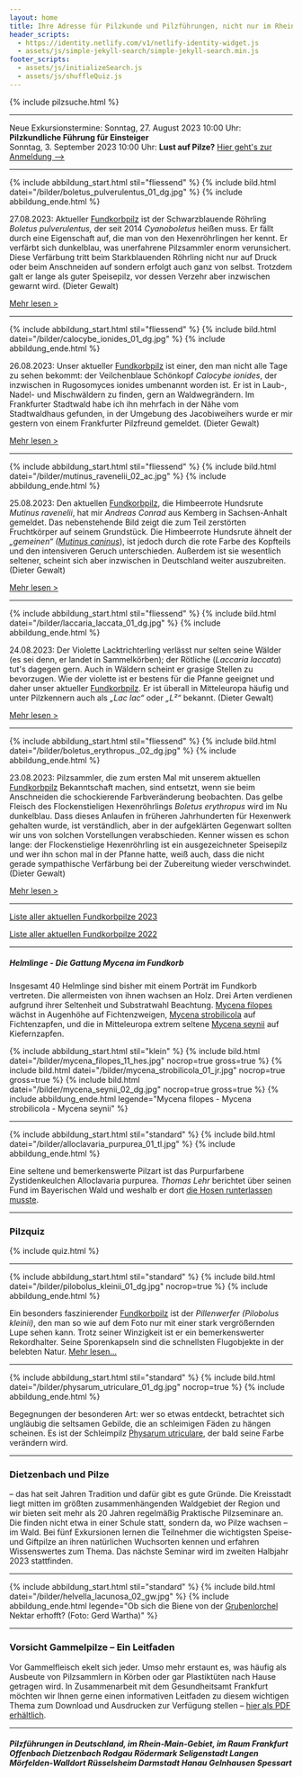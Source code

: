 ```yaml
---
layout: home
title: Ihre Adresse für Pilzkunde und Pilzführungen, nicht nur im Rhein-Main-Gebiet
header_scripts:
  - https://identity.netlify.com/v1/netlify-identity-widget.js
  - assets/js/simple-jekyll-search/simple-jekyll-search.min.js
footer_scripts:
  - assets/js/initializeSearch.js
  - assets/js/shuffleQuiz.js
---
```

{% include pilzsuche.html %}

- - -

Neue Exkursionstermine: Sonntag, 27. August 2023 10:00 Uhr: **Pilzkundliche Führung für Einsteiger**  
Sonntag, 3. September 2023 10:00 Uhr: **Lust auf Pilze?**
[Hier geht's zur Anmeldung -->](/termine)

- - -

{% include abbildung_start.html stil="fliessend" %}
{% include bild.html datei="/bilder/boletus_pulverulentus_01_dg.jpg" %}
{% include abbildung_ende.html %}

27.08.2023: Aktueller [Fundkorbpilz](AA "Glossar-") ist der Schwarzblauende Röhrling *Boletus pulverulentus,* der seit 2014 *Cyanoboletus* heißen muss. Er fällt durch eine Eigenschaft auf, die man von den Hexenröhrlingen her kennt. Er verfärbt sich dunkelblau, was unerfahrene Pilzsammler enorm verunsichert. Diese Verfärbung tritt beim Starkblauenden Röhrling nicht nur auf Druck oder beim Anschneiden auf sondern erfolgt auch ganz von selbst. Trotzdem galt er lange als guter Speisepilz, vor dessen Verzehr aber inzwischen gewarnt wird. (Dieter Gewalt)

[Mehr lesen >](/pilze/boletus-pulverulentus-schwarzblauender-röhrling)

<div style="clear:  both"></div>

- - -

{% include abbildung_start.html stil="fliessend" %}
{% include bild.html datei="/bilder/calocybe_ionides_01_dg.jpg" %}
{% include abbildung_ende.html %}

26.08.2023: Unser aktueller [Fundkorbpilz](AA "Glossar-") ist einer, den man nicht alle Tage zu sehen bekommt: der Veilchenblaue Schönkopf *Calocybe ionides*, der inzwischen in Rugosomyces ionides umbenannt worden ist. Er ist in Laub-, Nadel- und Mischwäldern zu finden, gern an Waldwegrändern. Im Frankfurter Stadtwald habe ich ihn mehrfach in der Nähe vom Stadtwaldhaus gefunden, in der Umgebung des Jacobiweihers wurde er mir gestern von einem Frankfurter Pilzfreund gemeldet. (Dieter Gewalt)

[Mehr lesen >](/pilze/calocybe-ionides-veilchenblauer-schönkopf)

<div style="clear:  both"></div>

- - -

{% include abbildung_start.html stil="fliessend" %}
{% include bild.html datei="/bilder/mutinus_ravenelii_02_ac.jpg" %}
{% include abbildung_ende.html %}

25.08.2023: Den aktuellen [Fundkorbpilz](AA "Glossar-"), die Himbeerrote Hundsrute *Mutinus ravenelii*, hat mir *Andreas Conrad* aus Kemberg in Sachsen-Anhalt gemeldet. Das nebenstehende Bild zeigt die zum Teil zerstörten Fruchtkörper auf seinem Grundstück. Die Himbeerrote Hundsrute ähnelt der *„gemeinen“ ([Mutinus caninus](/pilze/mutinus-caninus-hundsrute)*), ist jedoch durch die rote Farbe des Kopfteils und den intensiveren Geruch unterschieden. Außerdem ist sie wesentlich seltener, scheint sich aber inzwischen in Deutschland weiter auszubreiten. (Dieter Gewalt)

[Mehr lesen >](/pilze/mutinus-ravenelii-himbeerrote-hundsrute)

<div style="clear:  both"></div>

- - -

{% include abbildung_start.html stil="fliessend" %}
{% include bild.html datei="/bilder/laccaria_laccata_01_dg.jpg" %}
{% include abbildung_ende.html %}

24.08.2023: Der Violette Lacktrichterling verlässt nur selten seine Wälder (es sei denn, er landet in Sammelkörben); der Rötliche (*Laccaria laccata*) tut's dagegen gern. Auch in Wäldern scheint er grasige Stellen zu bevorzugen. Wie der violette ist er bestens für die Pfanne geeignet und daher unser aktueller [Fundkorbpilz](AA "Glossar-"). Er ist überall in Mitteleuropa häufig und unter Pilzkennern auch als *„Lac lac“* oder *„L²“* bekannt. (Dieter Gewalt)

[Mehr lesen >](/pilze/laccaria-laccata-rötlicher-lacktrichterling)

<div style="clear:  both"></div>

- - -

{% include abbildung_start.html stil="fliessend" %}
{% include bild.html datei="/bilder/boletus_erythropus._02_dg.jpg" %}
{% include abbildung_ende.html %}

23.08.2023: Pilzsammler, die zum ersten Mal mit unserem aktuellen [Fundkorbpilz](AA "Glossar-") Bekanntschaft machen, sind entsetzt, wenn sie beim Anschneiden die schockierende Farbveränderung beobachten. Das gelbe Fleisch des Flockenstieligen Hexenröhrlings *Boletus erythropus* wird im Nu dunkelblau. Dass dieses Anlaufen in früheren Jahrhunderten für Hexenwerk gehalten wurde, ist verständlich, aber in der aufgeklärten Gegenwart sollten wir uns von solchen Vorstellungen verabschieden. Kenner wissen es schon lange: der Flockenstielige Hexenröhrling ist ein ausgezeichneter Speisepilz und wer ihn schon mal in der Pfanne hatte, weiß auch, dass die nicht gerade sympathische Verfärbung bei der Zubereitung wieder verschwindet. (Dieter Gewalt)

[Mehr lesen >](/pilze/boletus-erythropus-flockenstieliger-hexenröhrling)

<div style="clear:  both"></div>

- - -

[Liste aller aktuellen Fundkorbpilze 2023](/artikel/liste-aller-aktuellen-fundkorbpilze-2023.html)

[Liste aller aktuellen Fundkorbpilze 2022](/artikel/liste-aller-aktuellen-fundkorbpilze-2022.html)

- - -

##### Helmlinge - Die Gattung *Mycena* im Fundkorb

Insgesamt 40 Helmlinge sind bisher mit einem Porträt im Fundkorb vertreten. Die allermeisten von ihnen wachsen an Holz. Drei Arten verdienen aufgrund ihrer Seltenheit und Substratwahl Beachtung. [Mycena filopes](/pilze/mycena-filopes-zerbrechlicher-fadenhelmling) wächst in Augenhöhe auf Fichtenzweigen, [Mycena strobilicola](/pilze/mycena-strobilicola-fichtenzapfenhelmling) auf Fichtenzapfen, und die in Mitteleuropa extrem seltene [Mycena seynii](/pilze/mycena-seynii-mediterraner-kiefernzapfenhelmling) auf Kiefernzapfen.

{% include abbildung_start.html stil="klein" %}
{% include bild.html datei="/bilder/mycena_filopes_11_hes.jpg" nocrop=true gross=true %}
{% include bild.html datei="/bilder/mycena_strobilicola_01_jr.jpg" nocrop=true gross=true %}
{% include bild.html datei="/bilder/mycena_seynii_02_dg.jpg" nocrop=true gross=true %}
{% include abbildung_ende.html legende="Mycena filopes - Mycena strobilicola - Mycena seynii" %}

- - -

{% include abbildung_start.html stil="standard" %}
{% include bild.html datei="/bilder/alloclavaria_purpurea_01_tl.jpg" %}
{% include abbildung_ende.html %}

Eine seltene und bemerkenswerte Pilzart ist das Purpurfarbene Zystidenkeulchen Alloclavaria purpurea. *Thomas Lehr* berichtet über seinen Fund im Bayerischen Wald und weshalb er dort [die Hosen runterlassen musste](/pilze/alloclavaria-purpurea-purpurfarbenes-zystidenkeulchen).

- - -

### Pilzquiz

{% include quiz.html %}

- - -

{% include abbildung_start.html stil="standard" %}
{% include bild.html datei="/bilder/pilobolus_kleinii_01_dg.jpg" nocrop=true %}
{% include abbildung_ende.html %}

Ein besonders faszinierender [Fundkorbpilz](AA "Glossar-") ist der *Pillenwerfer (Pilobolus kleinii)*, den man so wie auf dem Foto nur mit einer stark vergrößernden Lupe sehen kann. Trotz seiner Winzigkeit ist er ein bemerkenswerter Rekordhalter. Seine Sporenkapseln sind die schnellsten Flugobjekte in der belebten Natur. [Mehr lesen...](/pilze/pilobolus-kleinii-pillenwerfer)

- - -

{% include abbildung_start.html stil="standard" %}
{% include bild.html datei="/bilder/physarum_utriculare_01_dg.jpg" nocrop=true %}
{% include abbildung_ende.html %}

Begegnungen der besonderen Art: wer so etwas entdeckt, betrachtet sich ungläubig die seltsamen Gebilde, die an schleimigen Fäden zu hängen scheinen. Es ist der Schleimpilz [Physarum utriculare](/pilze/physarum-utriculare-fadenfruchtschleimpilz), der bald seine Farbe verändern wird.

- - -

### Dietzenbach und Pilze

– das hat seit Jahren Tradition und dafür gibt es gute Gründe. Die Kreisstadt liegt mitten im größten zusammenhängenden Waldgebiet der Region und wir bieten seit mehr als 20 Jahren regelmäßig Praktische Pilzseminare an. Die finden nicht etwa in einer Schule statt, sondern da, wo Pilze wachsen – im Wald. Bei fünf Exkursionen lernen die Teilnehmer die wichtigsten Speise- und Giftpilze an ihren natürlichen Wuchsorten kennen und erfahren Wissenswertes zum Thema. Das nächste Seminar wird im zweiten Halbjahr 2023 stattfinden.

- - -

{% include abbildung_start.html stil="standard" %}
{% include bild.html datei="/bilder/helvella_lacunosa_02_gw.jpg" %}
{% include abbildung_ende.html legende="Ob sich die Biene von der <a href='/pilze/helvella-lacunosa-grubenlorchel'>Grubenlorchel</a> Nektar erhofft?  (Foto: Gerd Wartha)" %}

- - -

### Vorsicht Gammelpilze – Ein Leitfaden

Vor Gammelfleisch ekelt sich jeder. Umso mehr erstaunt es, was häufig als Ausbeute von Pilzsammlern in Körben oder gar Plastiktüten nach Hause getragen wird. In Zusammenarbeit mit dem Gesundheitsamt Frankfurt möchten wir Ihnen gerne einen informativen Leitfaden zu diesem wichtigen Thema zum Download und Ausdrucken zur Verfügung stellen – [hier als PDF erhältlich](/assets/docs/Fundkorb.de-Gammelpilze.pdf).

- - -

##### Pilzführungen in Deutschland, im Rhein-Main-Gebiet, im Raum Frankfurt Offenbach Dietzenbach Rodgau Rödermark Seligenstadt Langen Mörfelden-Walldort Rüsselsheim Darmstadt Hanau Gelnhausen Spessart